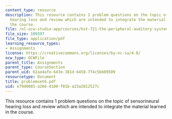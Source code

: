 ```yaml
---
content_type: resource
description: This resource contains 1 problem questions on the topic of sensorineural
  hearing loss and review which are intended to integrate the material learned in
  the course.
file: /ol-ocw-studio-app/courses/hst-721-the-peripheral-auditory-system-fall-2005/e7940085a266d100f01ba15a2012527c_problemset6.pdf
file_size: 109397
file_type: application/pdf
learning_resource_types:
- Assignments
license: https://creativecommons.org/licenses/by-nc-sa/4.0/
ocw_type: OCWFile
parent_title: Assignments
parent_type: CourseSection
parent_uid: 62ae4afe-643e-381d-6458-7f4c5bb09509
resourcetype: Document
title: problemset6.pdf
uid: e7940085-a266-d100-f01b-a15a2012527c
---
```

This resource contains 1 problem questions on the topic of sensorineural hearing loss and review which are intended to integrate the material learned in the course.